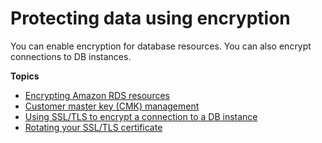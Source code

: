 # Protecting data using encryption<a name="Encryption"></a>

You can enable encryption for database resources\. You can also encrypt connections to DB instances\.

**Topics**
+ [Encrypting Amazon RDS resources](Overview.Encryption.md)
+ [Customer master key \(CMK\) management](Overview.Encryption.Keys.md)
+ [Using SSL/TLS to encrypt a connection to a DB instance](UsingWithRDS.SSL.md)
+ [Rotating your SSL/TLS certificate](UsingWithRDS.SSL-certificate-rotation.md)